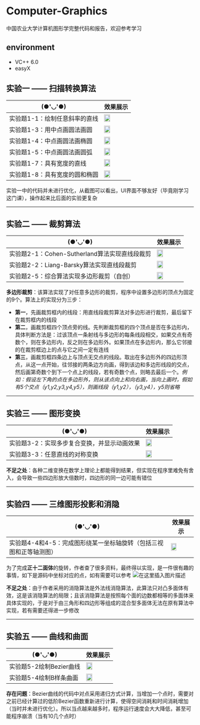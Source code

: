 # Computer-Graphics
中国农业大学计算机图形学完整代码和报告，欢迎参考学习

## environment
- VC++ 6.0
- easyX

## 实验一 —— 扫描转换算法
| (●'◡'●) |  效果展示 |
|--|--|
| 实验题1-1：绘制任意斜率的直线 | <img src="https://img-blog.csdnimg.cn/2021012422353524.png?x-oss-process=image/watermark,type_ZmFuZ3poZW5naGVpdGk,shadow_10,text_aHR0cHM6Ly9ibG9nLmNzZG4ubmV0L3dlaXhpbl80MjgxNTg0Ng==,size_16,color_FFFFFF,t_70" width="50%"> |
| 实验题1-3：用中点画圆法画圆 | <img src="https://img-blog.csdnimg.cn/202101242235593.png?x-oss-process=image/watermark,type_ZmFuZ3poZW5naGVpdGk,shadow_10,text_aHR0cHM6Ly9ibG9nLmNzZG4ubmV0L3dlaXhpbl80MjgxNTg0Ng==,size_16,color_FFFFFF,t_70" width="50%"> |
| 实验题1-4：中点画圆法画椭圆 | <img src="https://img-blog.csdnimg.cn/2021012422364235.png?x-oss-process=image/watermark,type_ZmFuZ3poZW5naGVpdGk,shadow_10,text_aHR0cHM6Ly9ibG9nLmNzZG4ubmV0L3dlaXhpbl80MjgxNTg0Ng==,size_16,color_FFFFFF,t_70" width="50%"> |
| 实验题1-5：中点画圆法画圆弧 | <img src="https://img-blog.csdnimg.cn/20210124223700589.png?x-oss-process=image/watermark,type_ZmFuZ3poZW5naGVpdGk,shadow_10,text_aHR0cHM6Ly9ibG9nLmNzZG4ubmV0L3dlaXhpbl80MjgxNTg0Ng==,size_16,color_FFFFFF,t_70" width="50%"> |
| 实验题1-7：具有宽度的直线 | <img src="https://img-blog.csdnimg.cn/20210124223711180.png?x-oss-process=image/watermark,type_ZmFuZ3poZW5naGVpdGk,shadow_10,text_aHR0cHM6Ly9ibG9nLmNzZG4ubmV0L3dlaXhpbl80MjgxNTg0Ng==,size_16,color_FFFFFF,t_70" width="50%"> |
| 实验题1-8：具有宽度的圆和椭圆 | <img src="https://img-blog.csdnimg.cn/2021012422372236.png?x-oss-process=image/watermark,type_ZmFuZ3poZW5naGVpdGk,shadow_10,text_aHR0cHM6Ly9ibG9nLmNzZG4ubmV0L3dlaXhpbl80MjgxNTg0Ng==,size_16,color_FFFFFF,t_70" width="50%"> |
实验一中的代码并未进行优化，从截图可以看出，UI界面不够友好（毕竟刚学习这门课），操作起来比后面的实验更复杂

---
## 实验二 —— 裁剪算法
| (●'◡'●) |  效果展示 |
|--|--|
| 实验题2-1：Cohen-Sutherland算法实现直线段裁剪 | <img src="https://img-blog.csdnimg.cn/20210124224226636.png?x-oss-process=image/watermark,type_ZmFuZ3poZW5naGVpdGk,shadow_10,text_aHR0cHM6Ly9ibG9nLmNzZG4ubmV0L3dlaXhpbl80MjgxNTg0Ng==,size_16,color_FFFFFF,t_70" width="50%"> |
| 实验题2-2：Liang-Barsky算法实现直线段裁剪 | <img src="https://img-blog.csdnimg.cn/20210124224245160.png?x-oss-process=image/watermark,type_ZmFuZ3poZW5naGVpdGk,shadow_10,text_aHR0cHM6Ly9ibG9nLmNzZG4ubmV0L3dlaXhpbl80MjgxNTg0Ng==,size_16,color_FFFFFF,t_70" width="50%"> |
| 实验题2-5：综合算法实现多边形裁剪（自创） | <img src="https://img-blog.csdnimg.cn/20210124224303776.png?x-oss-process=image/watermark,type_ZmFuZ3poZW5naGVpdGk,shadow_10,text_aHR0cHM6Ly9ibG9nLmNzZG4ubmV0L3dlaXhpbl80MjgxNTg0Ng==,size_16,color_FFFFFF,t_70" width="50%"> |
**多边形裁剪**：该算法实现了对任意多边形的裁剪，程序中设置多边形的顶点为固定的9个。算法上的实现分为三步：
- **第一**，先画裁剪框内的线段：用直线段裁剪算法对多边形进行裁剪，最后留下在裁剪框内的线段
- **第二**，画裁剪框四个顶点旁的线。先判断裁剪框的四个顶点是否在多边形内，具体判断方法是：过该顶点一条射线与多边形的每条线段相交，如果交点有奇数个，则在多边形内，反之则在多边形外。如果顶点在多边形内，那么它邻接的在裁剪框边上的点与它之间一定有连线
- **第三**，画裁剪框四条边上与顶点无交点的线段。取出在多边形外的四边形顶点，从这一点开始，往邻接的两条边方向画，得到该边和多边形线段的交点，然后画第奇数个到下一个点上的线段，若有奇数个点，则略去最后一个。*例如：假设左下角的点在多边形外，则从该点向上和向右画，当向上画时，假如有5个交点（y1,y2,y3,y4,y5），则画线段（y1,y2），（y3,y4），y5则省略*

---
## 实验三 —— 图形变换
| (●'◡'●) |  效果展示 |
|--|--|
| 实验题3-2：实现多步复合变换，并显示动画效果 | <img src="https://img-blog.csdnimg.cn/20210124224458203.png?x-oss-process=image/watermark,type_ZmFuZ3poZW5naGVpdGk,shadow_10,text_aHR0cHM6Ly9ibG9nLmNzZG4ubmV0L3dlaXhpbl80MjgxNTg0Ng==,size_16,color_FFFFFF,t_70" width="50%"> |
| 实验题3-3：任意直线的对称变换 | <img src="https://img-blog.csdnimg.cn/20210124224513426.png?x-oss-process=image/watermark,type_ZmFuZ3poZW5naGVpdGk,shadow_10,text_aHR0cHM6Ly9ibG9nLmNzZG4ubmV0L3dlaXhpbl80MjgxNTg0Ng==,size_16,color_FFFFFF,t_70" width="50%"> |

**不足之处**：各种二维变换在数学上理论上都能得到结果，但实现在程序里难免有舍入，会导致一些四边形放大倍数时，四边形的同一边可能有错位

---
## 实验四 —— 三维图形投影和消隐
| (●'◡'●) |  效果展示 |
|--|--|
| 实验题4-4和4-5：完成图形绕某一坐标轴旋转（包括三视图和正等轴测图） | <img src="https://img-blog.csdnimg.cn/20210124224556201.png?x-oss-process=image/watermark,type_ZmFuZ3poZW5naGVpdGk,shadow_10,text_aHR0cHM6Ly9ibG9nLmNzZG4ubmV0L3dlaXhpbl80MjgxNTg0Ng==,size_16,color_FFFFFF,t_70" width="50%"> |
为了完成**正十二面体**的旋转，作者查了很多资料，最终得以实现，是一件很有趣的事情，如下是源码中坐标对应的点，如有需要可以参考
![在这里插入图片描述](https://img-blog.csdnimg.cn/20210124225241734.png?x-oss-process=image/watermark,type_ZmFuZ3poZW5naGVpdGk,shadow_10,text_aHR0cHM6Ly9ibG9nLmNzZG4ubmV0L3dlaXhpbl80MjgxNTg0Ng==,size_16,color_FFFFFF,t_70)


**不足之处**：由于作者采用的消隐算法是外法线消隐算法，此算法只对凸多面体有效，这是该消隐算法的局限；且该消隐算法是按照每个面的边数都相等的多面体来具体实现的，于是对于由三角形和四边形等组成的混合型多面体无法在原有算法中实现，若有需要还得进一步修改

---
## 实验五 —— 曲线和曲面
| (●'◡'●) |  效果展示 |
|--|--|
| 实验题5-2绘制Bezier曲线 | <img src="https://img-blog.csdnimg.cn/20210124224901340.png?x-oss-process=image/watermark,type_ZmFuZ3poZW5naGVpdGk,shadow_10,text_aHR0cHM6Ly9ibG9nLmNzZG4ubmV0L3dlaXhpbl80MjgxNTg0Ng==,size_16,color_FFFFFF,t_70" width="50%"> |
| 实验题5-4绘制B样条曲面 | <img src="https://img-blog.csdnimg.cn/20210124224916487.png?x-oss-process=image/watermark,type_ZmFuZ3poZW5naGVpdGk,shadow_10,text_aHR0cHM6Ly9ibG9nLmNzZG4ubmV0L3dlaXhpbl80MjgxNTg0Ng==,size_16,color_FFFFFF,t_70" width="50%"> |
**存在问题**：Bezier曲线的代码中对点采用递归方式计算，当增加一个点时，需要对之前已经计算过的低阶Bezier函数重新进行计算，使得空间消耗和时间消耗增加（当时并未进行优化）。所以当点越来越多时，程序运行速度会大大降低，甚至可能程序崩溃（当有10几个点时）
